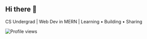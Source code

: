## Hi there 👋
CS Undergrad | Web Dev in MERN | Learning • Building • Sharing

![Profile views](https://komarev.com/ghpvc/?username=Adit-yah&color=blueviolet&style=for-the-badge)


<!--
**Adit-yah/Adit-yah** is a ✨ _special_ ✨ repository because its `README.md` (this file) appears on your GitHub profile.

Here are some ideas to get you started:

- 🔭 I’m currently working on ...
- 🌱 I’m currently learning ...
- 👯 I’m looking to collaborate on ...
- 🤔 I’m looking for help with ...
- 💬 Ask me about ...
- 📫 How to reach me: ...
- 😄 Pronouns: ...
- ⚡ Fun fact: ...
-->
